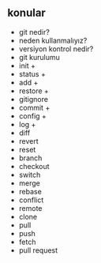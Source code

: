 ## konular
- git nedir?
- neden kullanmalıyız?
- versiyon kontrol nedir?
- git kurulumu
- init +
- status +
- add +
- restore +
- gitignore
- commit +
- config +
- log +
- diff
- revert
- reset
- branch
- checkout
- switch
- merge
- rebase
- conflict
- remote
- clone
- pull
- push
- fetch
- pull request